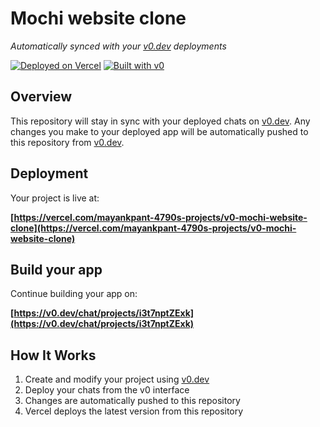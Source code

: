 # Mochi website clone

*Automatically synced with your [v0.dev](https://v0.dev) deployments*

[![Deployed on Vercel](https://img.shields.io/badge/Deployed%20on-Vercel-black?style=for-the-badge&logo=vercel)](https://vercel.com/mayankpant-4790s-projects/v0-mochi-website-clone)
[![Built with v0](https://img.shields.io/badge/Built%20with-v0.dev-black?style=for-the-badge)](https://v0.dev/chat/projects/i3t7nptZExk)

## Overview

This repository will stay in sync with your deployed chats on [v0.dev](https://v0.dev).
Any changes you make to your deployed app will be automatically pushed to this repository from [v0.dev](https://v0.dev).

## Deployment

Your project is live at:

**[https://vercel.com/mayankpant-4790s-projects/v0-mochi-website-clone](https://vercel.com/mayankpant-4790s-projects/v0-mochi-website-clone)**

## Build your app

Continue building your app on:

**[https://v0.dev/chat/projects/i3t7nptZExk](https://v0.dev/chat/projects/i3t7nptZExk)**

## How It Works

1. Create and modify your project using [v0.dev](https://v0.dev)
2. Deploy your chats from the v0 interface
3. Changes are automatically pushed to this repository
4. Vercel deploys the latest version from this repository
